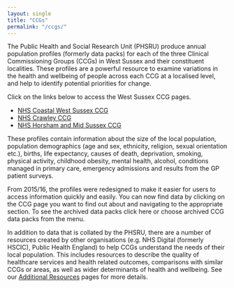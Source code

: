```yaml
---
layout: single
title: "CCGs"
permalink: "/ccgs/"
---
```


The Public Health and Social Research Unit (PHSRU) produce annual population profiles (formerly data packs) for each of the three Clinical Commissioning Groups (CCGs) in West Sussex and their constituent localities. These profiles are a powerful resource to examine variations in the health and wellbeing of people across each CCG at a localised level, and help to identify potential priorities for change.

Click on the links below to access the West Sussex CCG pages.

* [NHS Coastal West Sussex CCG](/ccgs/coastal/)
* [NHS Crawley CCG](/ccgs/crawley/)
* [NHS Horsham and Mid Sussex CCG](/ccgs/horsham/)

These profiles contain information about the size of the local population, population demographics (age and sex, ethnicity, religion, sexual orientation etc.), births, life expectancy, causes of death, deprivation, smoking, physical activity, childhood obesity, mental health, alcohol, conditions managed in primary care, emergency admissions and results from the GP patient surveys.

From 2015/16, the profiles were redesigned to make it easier for users to access information quickly and easily. You can now find data by clicking on the CCG page you want to find out about and navigating to the appropriate section. To see the archived data packs click here or choose archived CCG data packs from the menu.

In addition to data that is collated by the PHSRU, there are a number of resources created by other organisations (e.g. NHS Digital (formerly HSCIC), Public Health England) to help CCGs understand the needs of their local population. This includes resources to describe the quality of healthcare services and health related outcomes, comparisons with similar CCGs or areas, as well as wider determinants of health and wellbeing. See our [Additional Resources](http://jsna.westsussex.gov.uk/area-profiles/clinical-commissioning-groups/additional-resources/) pages for more details.
